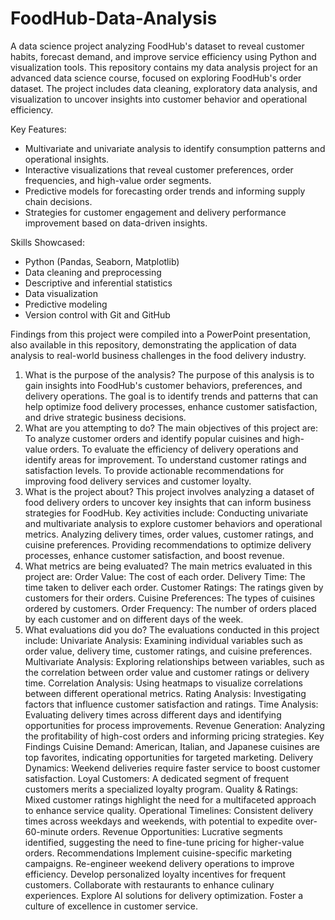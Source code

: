 # FoodHub-Data-Analysis
A data science project analyzing FoodHub's dataset to reveal customer habits, forecast demand, and improve service efficiency using Python and visualization tools.
This repository contains my data analysis project for an advanced data science course, focused on exploring FoodHub's order dataset. The project includes data cleaning, exploratory data analysis, and visualization to uncover insights into customer behavior and operational efficiency.

Key Features:
- Multivariate and univariate analysis to identify consumption patterns and operational insights.
- Interactive visualizations that reveal customer preferences, order frequencies, and high-value order segments.
- Predictive models for forecasting order trends and informing supply chain decisions.
- Strategies for customer engagement and delivery performance improvement based on data-driven insights.

Skills Showcased:
- Python (Pandas, Seaborn, Matplotlib)
- Data cleaning and preprocessing
- Descriptive and inferential statistics
- Data visualization
- Predictive modeling
- Version control with Git and GitHub

Findings from this project were compiled into a PowerPoint presentation, also available in this repository, demonstrating the application of data analysis to real-world business challenges in the food delivery industry.

1. What is the purpose of the analysis?
The purpose of this analysis is to gain insights into FoodHub's customer behaviors, preferences, and delivery operations. The goal is to identify trends and patterns that can help optimize food delivery processes, enhance customer satisfaction, and drive strategic business decisions.
2. What are you attempting to do?
The main objectives of this project are:
To analyze customer orders and identify popular cuisines and high-value orders.
To evaluate the efficiency of delivery operations and identify areas for improvement.
To understand customer ratings and satisfaction levels.
To provide actionable recommendations for improving food delivery services and customer loyalty.
3. What is the project about?
This project involves analyzing a dataset of food delivery orders to uncover key insights that can inform business strategies for FoodHub. Key activities include:
Conducting univariate and multivariate analysis to explore customer behaviors and operational metrics.
Analyzing delivery times, order values, customer ratings, and cuisine preferences.
Providing recommendations to optimize delivery processes, enhance customer satisfaction, and boost revenue.
4. What metrics are being evaluated?
The main metrics evaluated in this project are:
Order Value: The cost of each order.
Delivery Time: The time taken to deliver each order.
Customer Ratings: The ratings given by customers for their orders.
Cuisine Preferences: The types of cuisines ordered by customers.
Order Frequency: The number of orders placed by each customer and on different days of the week.
5. What evaluations did you do?
The evaluations conducted in this project include:
Univariate Analysis: Examining individual variables such as order value, delivery time, customer ratings, and cuisine preferences.
Multivariate Analysis: Exploring relationships between variables, such as the correlation between order value and customer ratings or delivery time.
Correlation Analysis: Using heatmaps to visualize correlations between different operational metrics.
Rating Analysis: Investigating factors that influence customer satisfaction and ratings.
Time Analysis: Evaluating delivery times across different days and identifying opportunities for process improvements.
Revenue Generation: Analyzing the profitability of high-cost orders and informing pricing strategies.
Key Findings
Cuisine Demand: American, Italian, and Japanese cuisines are top favorites, indicating opportunities for targeted marketing.
Delivery Dynamics: Weekend deliveries require faster service to boost customer satisfaction.
Loyal Customers: A dedicated segment of frequent customers merits a specialized loyalty program.
Quality & Ratings: Mixed customer ratings highlight the need for a multifaceted approach to enhance service quality.
Operational Timelines: Consistent delivery times across weekdays and weekends, with potential to expedite over-60-minute orders.
Revenue Opportunities: Lucrative segments identified, suggesting the need to fine-tune pricing for higher-value orders.
Recommendations
Implement cuisine-specific marketing campaigns.
Re-engineer weekend delivery operations to improve efficiency.
Develop personalized loyalty incentives for frequent customers.
Collaborate with restaurants to enhance culinary experiences.
Explore AI solutions for delivery optimization.
Foster a culture of excellence in customer service.
